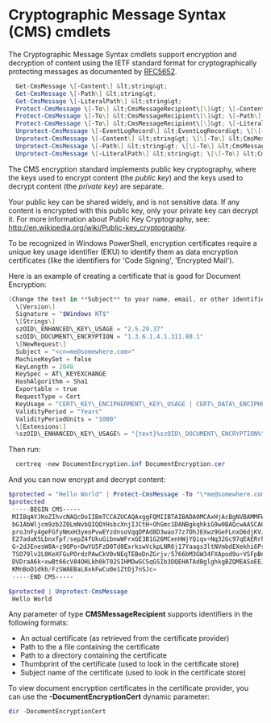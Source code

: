 # Cryptographic Message Syntax (CMS) cmdlets

The Cryptographic Message Syntax cmdlets support encryption and decryption of content using the IETF standard format for cryptographically protecting messages as documented by [RFC5652](http://tools.ietf.org/html/rfc5652).
```powershell
  Get-CmsMessage \[-Content\] &lt;string&gt;
  Get-CmsMessage \[-Path\] &lt;string&gt;
  Get-CmsMessage \[-LiteralPath\] &lt;string&gt;
  Protect-CmsMessage \[-To\] &lt;CmsMessageRecipient\[\]&gt; \[-Content\] &lt;string&gt; \[\[-OutFile\] &lt;string&gt;\]
  Protect-CmsMessage \[-To\] &lt;CmsMessageRecipient\[\]&gt; \[-Path\] &lt;string&gt; \[\[-OutFile\] &lt;string&gt;\]
  Protect-CmsMessage \[-To\] &lt;CmsMessageRecipient\[\]&gt; \[-LiteralPath\] &lt;string&gt; \[\[-OutFile\] &lt;string&gt;\]
  Unprotect-CmsMessage \[-EventLogRecord\] &lt;EventLogRecord&gt; \[\[-To\] &lt;CmsMessageRecipient\[\]&gt;\] \[-IncludeContext\]
  Unprotect-CmsMessage \[-Content\] &lt;string&gt; \[\[-To\] &lt;CmsMessageRecipient\[\]&gt;\] \[-IncludeContext\]
  Unprotect-CmsMessage \[-Path\] &lt;string&gt; \[\[-To\] &lt;CmsMessageRecipient\[\]&gt;\] \[-IncludeContext\]
  Unprotect-CmsMessage \[-LiteralPath\] &lt;string&gt; \[\[-To\] &lt;CmsMessageRecipient\[\]&gt;\] \[-IncludeContext\]
```
The CMS encryption standard implements public key cryptography, where the keys used to encrypt content (the *public key*) and the keys used to decrypt content (the *private key*) are separate.

Your public key can be shared widely, and is not sensitive data. If any content is encrypted with this public key, only your private key can decrypt it. For more information about Public Key Cryptography, see: <http://en.wikipedia.org/wiki/Public-key_cryptography>.

To be recognized in Windows PowerShell, encryption certificates require a unique key usage identifier (EKU) to identify them as data encryption certificates (like the identifiers for 'Code Signing', 'Encrypted Mail').

Here is an example of creating a certificate that is good for Document Encryption:
```powershell
(Change the text in **Subject** to your name, email, or other identifier), and put in a file (i.e.: DocumentEncryption.inf):
  \[Version\]
  Signature = "$Windows NT$"
  \[Strings\]
  szOID\_ENHANCED\_KEY\_USAGE = "2.5.29.37"
  szOID\_DOCUMENT\_ENCRYPTION = "1.3.6.1.4.1.311.80.1"
  \[NewRequest\]
  Subject = "<cn=me@somewhere.com>"
  MachineKeySet = false
  KeyLength = 2048
  KeySpec = AT\_KEYEXCHANGE
  HashAlgorithm = Sha1
  Exportable = true
  RequestType = Cert
  KeyUsage = "CERT\_KEY\_ENCIPHERMENT\_KEY\_USAGE | CERT\_DATA\_ENCIPHERMENT\_KEY\_USAGE"
  ValidityPeriod = "Years"
  ValidityPeriodUnits = "1000"
  \[Extensions\]
  %szOID\_ENHANCED\_KEY\_USAGE% = "{text}%szOID\_DOCUMENT\_ENCRYPTION%"
```
Then run:
```powershell
  certreq -new DocumentEncryption.inf DocumentEncryption.cer
```
And you can now encrypt and decrypt content:
```powershell
$protected = "Hello World" | Protect-CmsMessage -To "\*me@somewhere.com\*[](mailto:*leeholm@microsoft.com*)"
$protected
 -----BEGIN CMS-----
 MIIBqAYJKoZIhvcNAQcDoIIBmTCCAZUCAQAxggFQMIIBTAIBADA0MCAxHjAcBgNVBAMMFWxlZWhv
 bG1AbWljcm9zb2Z0LmNvbQIQQYHsbcXnjIJCtH+OhGmc1DANBgkqhkiG9w0BAQcwAASCAQAnkFHM
 proJnFy4geFGfyNmxH3yeoPvwEYzdnsoVqqDPAd8D3wao77z7OhJEXwz9GeFLnxD6djKV/tF4PxR
 E27aduKSLbnxfpf/sepZ4fUkuGibnwWFrxGE3B1G26MCenHWjYQiqv+Nq32Gc97qEAERrhLv6S4R
 G+2dJEnesW8A+z9QPo+DwYU5FzD0Td0ExrkswVckpLNR6j17Yaags3ltNVmbdEXekhi6Psf2MLMP
 TSO79lv2L0KeXFGuPOrdzPAwCkV0vNEqTEBeDnZGrjv/5766bM3GW34FXApod9u+VSFpBnqVOCBA
 DVDraA6k+xwBt66cV84OHLkh0kT02SIHMDwGCSqGSIb3DQEHATAdBglghkgBZQMEASoEEJbJaiRl
 KMnBoD1dkb/FzSWAEBaL8xkFwCu0e1ZtDj7nSJc=
 -----END CMS-----

$protected | Unprotect-CmsMessage
 Hello World
```
Any parameter of type **CMSMessageRecipient** supports identifiers in the following formats:
- An actual certificate (as retrieved from the certificate provider)
- Path to the a file containing the certificate
- Path to a directory containing the certificate
- Thumbprint of the certificate (used to look in the certificate store)
- Subject name of the certificate (used to look in the certificate store)

To view document encryption certificates in the certificate provider, you can use the **-DocumentEncryptionCert** dynamic parameter:
```powershell
dir -DocumentEncryptionCert
```